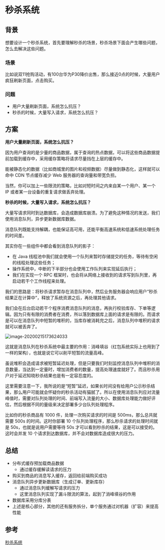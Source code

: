 # 秒杀系统



## 背景

想要设计一个秒杀系统，首先要理解秒杀的场景，秒杀场景下面会产生哪些问题，怎么去解决这些问题。



### 场景

比如说双11抢购活动，有100台华为P30降价出售，那么接近0点的时候，大量用户疯狂刷新页面，点击购买。



### 问题

- 用户大量刷新页面，系统怎么抗压？
- 秒杀的时候，大量写入请求，系统怎么抗压？





## 方案



**用户大量刷新页面，系统怎么抗压？**

因为用户查询的是少量的商品数据，属于查询的热点数据，可以将这些商品数据提前加载到缓存中，采用缓存策略将请求尽量挡在上层的缓存中。

能被静态化的数据（比如商城里的图片和视频数据）尽量做到静态化，这样就可以命中 CDN 节点缓存减少 Web 服务器的查询量和带宽负担。

当然，你可以加上一些限流的策略，比如对短时间之内来自某一个用户、某一个 IP 或者某一台设备的重复请求做丢弃处理。





**秒杀的时候，大量写入请求，系统怎么抗压？**

大量写请求同时到达数据库，会造成数据库崩溃。为了避免这种情况的发送，我们使用消息队列，异步更新数据库数据。

消息队列既能支持解耦，也能保证高可用，还能平衡高速系统和低速系统处理任务的时间差。

其实你在一些组件中都会看到消息队列的影子：

- 在 Java 线程池中我们就会使用一个队列来暂时存储提交的任务，等待有空闲的线程处理这些任务；
- 操作系统中，中断的下半部分也会使用工作队列来实现延后执行；
- 我们在实现一个 RPC 框架时，也会将从网络上接收到的请求写到队列里，再启动若干个工作线程来处理。



我们的思路是：将秒杀请求暂存在消息队列中，然后业务服务器会响应用户“秒杀结果正在计算中”，释放了系统资源之后，再处理其他请求。

我们会在后台启动若干个程序消费消息队列的消息，再执行校验库存、下单等逻辑。因为只有有限的消费者在消费，所以落到数据库上面的请求是有限的。而请求是可以在消息队列中短暂的堆积的，当库存被消耗完之后，消息队列中堆积的请求就可以被丢弃了。

![image-20200215173624033](https://tva1.sinaimg.cn/large/0082zybpgy1gbx7zp0m8mj30uk0awjuq.jpg)

这就是消息队列在秒杀系统中最主要的作用：消峰填谷（红包系统实际上也用到了一样的架构），也就是说它可以削平短暂的流量高峰。

虽说堆积会造成请求被短暂延迟处理，但是只要我们时刻监控消息队列中堆积的消息数量，当达到一定量时，增加消费者的数量，提高处理速度就好了。而且秒杀用户对于延迟知晓秒杀结果也是有一定容忍度的。

这里需要注意一下，我所说的是“短暂”延迟，如果长时间没有给用户公示秒杀结果，那么用户可能就会怀疑你的秒杀活动有猫腻了。所以在使用消息队列应对流量峰值时，需要对队列处理的时间、前端写入流量的大小、数据库处理能力做好评估，然后根据不同的量级来决定部署多少台队列处理程序。

比如你的秒杀商品有 1000 件，处理一次购买请求的时间是 500ms，那么总共就需要 500s 的时间。这时你部署 10 个队列处理程序，那么秒杀请求的处理时间就是 50s，也就是说用户需要等待 50s 才可以看到秒杀的结果，这是可以接受的。这时会并发 10 个请求到达数据库，并不会对数据库造成很大的压力。



## 总结

- 分布式缓存预加载商品数据
  - 通过缓存缓解读请求的压力
- 购买到商品的消息写入缓存，返回给前端购买成功
- 消息队列异步更新数据库（生成订单、更新库存）
  - 通过消息队列缓解写请求的压力
  - 这里消息队列实现了漏斗限流的算法，起到了消峰填谷的作用
- 数据库采用分库分表
- 上述是核心部分，其他的还有服务拆分，单个服务通过对机器（扩容）来提高性能







## 参考

[秒杀系统](https://time.geekbang.org/column/article/156904)

